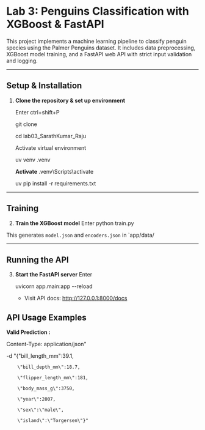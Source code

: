 
# Lab 3: Penguins Classification with XGBoost & FastAPI

This project implements a machine learning pipeline to classify penguin species using the Palmer Penguins dataset. It includes data preprocessing, XGBoost model training, and a FastAPI web API with strict input validation and logging.

---

## Setup & Installation

1. **Clone the repository & set up environment**
   
    Enter ctrl+shift+P
   
    git clone
   
    cd lab03_SarathKumar_Raju
   

    Activate virtual environment
   
    uv venv .venv
   
     **Activate**
    .venv\Scripts\activate
   
    uv pip install -r requirements.txt



---

## Training

2. **Train the XGBoost model**
    Enter 
    python train.py
    
This generates `model.json` and `encoders.json` in `app/data/

---

## Running the API

3. **Start the FastAPI server**
    Enter
   
    uvicorn app.main:app --reload
   
    
    - Visit API docs: http://127.0.0.1:8000/docs


## API Usage Examples

**Valid Prediction :**

   Content-Type: application/json" 
   
  -d "{\"bill_length_mm\":39.1,
  
        \"bill_depth_mm\":18.7,
        
        \"flipper_length_mm\":181,
        
        \"body_mass_g\":3750,
        
        \"year\":2007,
        
        \"sex\":\"male\",
        
        \"island\":\"Torgersen\"}"
